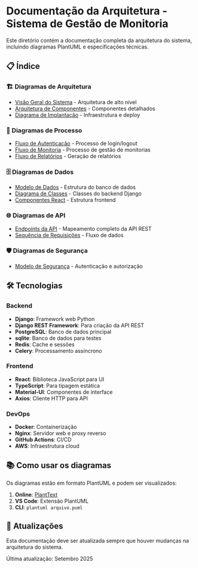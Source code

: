 # Documentação da Arquitetura - Sistema de Gestão de Monitoria

Este diretório contém a documentação completa da arquitetura do sistema, incluindo diagramas PlantUML e especificações técnicas.

## 📋 Índice

### 🏗️ Diagramas de Arquitetura
- [Visão Geral do Sistema](./01-visao-geral-sistema.puml) - Arquitetura de alto nível
- [Arquitetura de Componentes](./02-arquitetura-componentes.puml) - Componentes detalhados
- [Diagrama de Implantação](./03-diagrama-implantacao.puml) - Infraestrutura e deploy

### 🔄 Diagramas de Processo
- [Fluxo de Autenticação](./04-fluxo-autenticacao.puml) - Processo de login/logout
- [Fluxo de Monitoria](./05-fluxo-monitoria.puml) - Processo de gestão de monitorias
- [Fluxo de Relatórios](./06-fluxo-relatorios.puml) - Geração de relatórios

### 🗄️ Diagramas de Dados
- [Modelo de Dados](./07-modelo-dados.puml) - Estrutura do banco de dados
- [Diagrama de Classes](./08-diagrama-classes.puml) - Classes do backend Django
- [Componentes React](./09-componentes-react.puml) - Estrutura frontend

### 🌐 Diagramas de API
- [Endpoints da API](./10-endpoints-api.puml) - Mapeamento completo da API REST
- [Sequência de Requisições](./11-sequencia-requisicoes.puml) - Fluxo de dados

### 🛡️ Diagramas de Segurança
- [Modelo de Segurança](./12-modelo-seguranca.puml) - Autenticação e autorização

## 🛠️ Tecnologias

### Backend
- **Django**: Framework web Python
- **Django REST Framework**: Para criação da API REST
- **PostgreSQL**: Banco de dados principal
- **sqlite**: Banco de dados para testes
- **Redis**: Cache e sessões
- **Celery**: Processamento assíncrono

### Frontend
- **React**: Biblioteca JavaScript para UI
- **TypeScript**: Para tipagem estática
- **Material-UI**: Componentes de interface
- **Axios**: Cliente HTTP para API

### DevOps
- **Docker**: Containerização
- **Nginx**: Servidor web e proxy reverso
- **GitHub Actions**: CI/CD
- **AWS**: Infraestrutura cloud

## 📚 Como usar os diagramas

Os diagramas estão em formato PlantUML e podem ser visualizados:

1. **Online**: [PlantText](https://www.planttext.com/)
2. **VS Code**: Extensão PlantUML
3. **CLI**: `plantuml arquivo.puml`

## 🔄 Atualizações

Esta documentação deve ser atualizada sempre que houver mudanças na arquitetura do sistema.

Última atualização: Setembro 2025